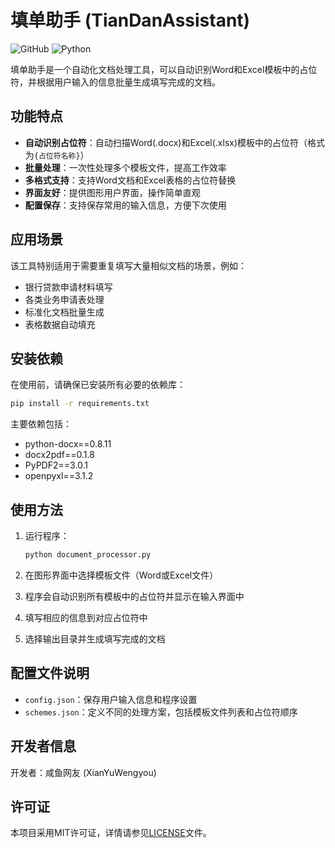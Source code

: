 # 填单助手 (TianDanAssistant)

![GitHub](https://img.shields.io/github/license/your-username/TianDanAssistant)
![Python](https://img.shields.io/badge/python-3.7%2B-blue)

填单助手是一个自动化文档处理工具，可以自动识别Word和Excel模板中的占位符，并根据用户输入的信息批量生成填写完成的文档。

## 功能特点

- **自动识别占位符**：自动扫描Word(.docx)和Excel(.xlsx)模板中的占位符（格式为`{占位符名称}`）
- **批量处理**：一次性处理多个模板文件，提高工作效率
- **多格式支持**：支持Word文档和Excel表格的占位符替换
- **界面友好**：提供图形用户界面，操作简单直观
- **配置保存**：支持保存常用的输入信息，方便下次使用

## 应用场景

该工具特别适用于需要重复填写大量相似文档的场景，例如：

- 银行贷款申请材料填写
- 各类业务申请表处理
- 标准化文档批量生成
- 表格数据自动填充

## 安装依赖

在使用前，请确保已安装所有必要的依赖库：

```bash
pip install -r requirements.txt
```

主要依赖包括：
- python-docx==0.8.11
- docx2pdf==0.1.8
- PyPDF2==3.0.1
- openpyxl==3.1.2

## 使用方法

1. 运行程序：
   ```bash
   python document_processor.py
   ```

2. 在图形界面中选择模板文件（Word或Excel文件）

3. 程序会自动识别所有模板中的占位符并显示在输入界面中

4. 填写相应的信息到对应占位符中

5. 选择输出目录并生成填写完成的文档

## 配置文件说明

- `config.json`：保存用户输入信息和程序设置
- `schemes.json`：定义不同的处理方案，包括模板文件列表和占位符顺序

## 开发者信息

开发者：咸鱼网友 (XianYuWengyou)

## 许可证

本项目采用MIT许可证，详情请参见[LICENSE](LICENSE)文件。